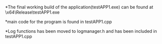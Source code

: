 *The final working build of the application(testAPP1.exe) can be found at \x64\Release\testAPP1.exe

*main code for the program is found in testAPP1.cpp

*Log functions has been moved to logmanager.h and has been included in testAPP1.cpp 
